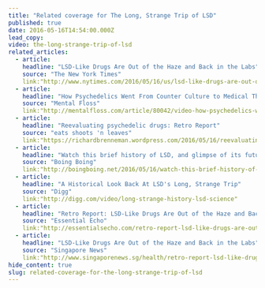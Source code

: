 ```yaml
---
title: "Related coverage for The Long, Strange Trip of LSD"
published: true
date: 2016-05-16T14:54:00.000Z
lead_copy:
video: the-long-strange-trip-of-lsd
related_articles:
  - article:
    headline: "LSD-Like Drugs Are Out of the Haze and Back in the Labs"
    source: "The New York Times"
    link:"http://www.nytimes.com/2016/05/16/us/lsd-like-drugs-are-out-of-the-haze-and-back-in-the-labs.html?_r=0"
  - article:
    headline: "How Psychedelics Went From Counter Culture to Medical Therapy"
    source: "Mental Floss"
    link:"http://mentalfloss.com/article/80042/video-how-psychedelics-went-counter-culture-medical-therapy"
  - article:
    headline: "Reevaluating psychedelic drugs: Retro Report"
    source: "eats shoots 'n leaves"
    link:"https://richardbrenneman.wordpress.com/2016/05/16/reevaluating-psychedelic-drugs-retro-report/"
  - article:
    headline: "Watch this brief history of LSD, and glimpse of its future"
    source: "Boing Boing"
    link:"http://boingboing.net/2016/05/16/watch-this-brief-history-of-ls.html"
  - article:
    headline: "A Historical Look Back At LSD's Long, Strange Trip"
    source: "Digg"
    link:"http://digg.com/video/long-strange-history-lsd-science"
  - article:
    headline: "Retro Report: LSD-Like Drugs Are Out of the Haze and Back in the Labs"
    source: "Essential Echo"
    link:"http://essentialsecho.com/retro-report-lsd-like-drugs-are-out-of-the-haze-and-back-in-the-labs/"
  - article:
    headline: "LSD-Like Drugs Are Out of the Haze and Back in the Labs"
    source: "Singapore News"
    link:"http://www.singaporenews.sg/health/retro-report-lsd-like-drugs-are-out-of-the-haze-and-back-in-the-labs/"
hide_content: true
slug: related-coverage-for-the-long-strange-trip-of-lsd
---
```


